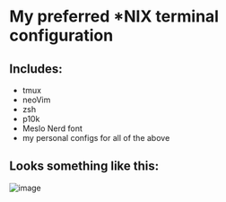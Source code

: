 # My preferred *NIX terminal configuration

## Includes:
- tmux
- neoVim
- zsh
- p10k
- Meslo Nerd font
- my personal configs for all of the above

## Looks something like this:
![image](https://user-images.githubusercontent.com/75375838/200160746-32ac81ea-2874-4da2-93d9-8111d57cda1d.png)
